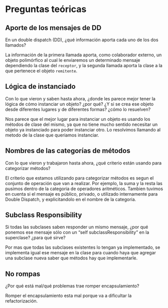 # Preguntas teóricas

## Aporte de los mensajes de DD
En un double dispatch (DD), ¿qué información aporta cada uno de los dos llamados?

La información de la primera llamada aporta, como colaborador externo, un objeto polimórfico al cual le enviaremos un determinado mensaje dependiendo la clase del `receptor`, y la segunda llamada aporta la clase a la que pertenece el objeto `remitente`.


## Lógica de instanciado
Con lo que vieron y saben hasta ahora, ¿donde les parece mejor tener la lógica de cómo instanciar un objeto? ¿por qué? ¿Y si se crea ese objeto desde diferentes lugares y de diferentes formas? ¿cómo lo resuelven?

Nos parece que el mejor lugar para instanciar un objeto es usando los métodos de clase del mismo, ya que no tiene mucho sentido necesitar un objeto ya instanciado para poder instanciar otro. Lo resolvimos llamando al metodo de la clase que queriamos instanciar. 

## Nombres de las categorías de métodos
Con lo que vieron y trabajaron hasta ahora, ¿qué criterio están usando para categorizar métodos?

El criterio que estamos utilizando para categorizar métodos es segun el conjunto de operación que van a realizar. Por ejemplo, la suma y la resta las pusimos dentro de la categoria de operadores aritméticos. Tambien tuvimos en cuenta si el mensaje es público, privado, o utilizado internamente para Double Dispatch, y explicitandolo en el nombre de la categoria.

## Subclass Responsibility
Si todas las subclases saben responder un mismo mensaje, ¿por qué ponemos ese mensaje sólo con un “self subclassResponsibility” en la superclase? ¿para qué sirve?

Por mas que todas las subclases existentes lo tengan ya implementado, se implementa igual ese mensaje en la clase para cuando haya que agregar una subclase nueva saber que métodos hay que implementarle.

## No rompas
¿Por qué está mal/qué problemas trae romper encapsulamiento?

Romper el encapsulamiento esta mal porque va a dificultar la refactorización. 